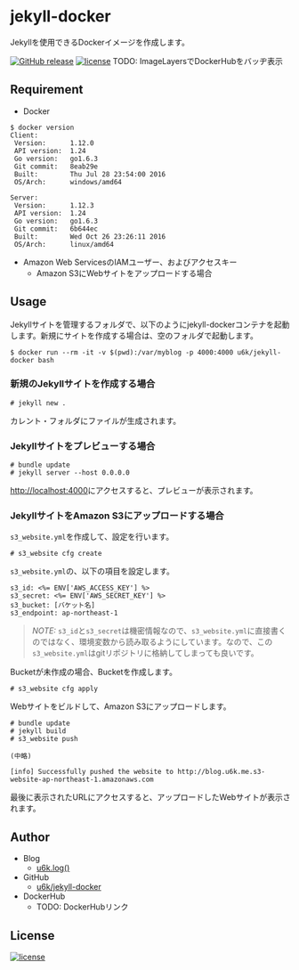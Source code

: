 # jekyll-docker

Jekyllを使用できるDockerイメージを作成します。

[![GitHub release](https://img.shields.io/github/release/u6k/jekyll-docker.svg)](https://github.com/u6k/jekyll-docker)
[![license](https://img.shields.io/github/license/u6k/jekyll-docker.svg)](https://github.com/u6k/jekyll-docker/blob/master/LICENSE)
TODO: ImageLayersでDockerHubをバッヂ表示

## Requirement

- Docker

```
$ docker version
Client:
 Version:      1.12.0
 API version:  1.24
 Go version:   go1.6.3
 Git commit:   8eab29e
 Built:        Thu Jul 28 23:54:00 2016
 OS/Arch:      windows/amd64

Server:
 Version:      1.12.3
 API version:  1.24
 Go version:   go1.6.3
 Git commit:   6b644ec
 Built:        Wed Oct 26 23:26:11 2016
 OS/Arch:      linux/amd64
```

- Amazon Web ServicesのIAMユーザー、およびアクセスキー
    - Amazon S3にWebサイトをアップロードする場合

## Usage

Jekyllサイトを管理するフォルダで、以下のようにjekyll-dockerコンテナを起動します。新規にサイトを作成する場合は、空のフォルダで起動します。

```
$ docker run --rm -it -v $(pwd):/var/myblog -p 4000:4000 u6k/jekyll-docker bash
```

### 新規のJekyllサイトを作成する場合

```
# jekyll new .
```

カレント・フォルダにファイルが生成されます。

### Jekyllサイトをプレビューする場合

```
# bundle update
# jekyll server --host 0.0.0.0
```

[http://localhost:4000](http://localhost:4000)にアクセスすると、プレビューが表示されます。

### JekyllサイトをAmazon S3にアップロードする場合

`s3_website.yml`を作成して、設定を行います。

```
# s3_website cfg create
```

`s3_website.yml`の、以下の項目を設定します。

```
s3_id: <%= ENV['AWS_ACCESS_KEY'] %>
s3_secret: <%= ENV['AWS_SECRET_KEY'] %>
s3_bucket: [バケット名]
s3_endpoint: ap-northeast-1
```

> _NOTE:_ `s3_id`と`s3_secret`は機密情報なので、`s3_website.yml`に直接書くのではなく、環境変数から読み取るようにしています。なので、この`s3_website.yml`はgitリポジトリに格納してしまっても良いです。

Bucketが未作成の場合、Bucketを作成します。

```
# s3_website cfg apply
```

Webサイトをビルドして、Amazon S3にアップロードします。

```
# bundle update
# jekyll build
# s3_website push

(中略)

[info] Successfully pushed the website to http://blog.u6k.me.s3-website-ap-northeast-1.amazonaws.com
```

最後に表示されたURLにアクセスすると、アップロードしたWebサイトが表示されます。

## Author

- Blog
    - [u6k.log()](http://blog.u6k.me/)
- GitHub
    - [u6k/jekyll-docker](https://github.com/u6k/jekyll-docker)
- DockerHub
    - TODO: DockerHubリンク

## License

[![license](https://img.shields.io/github/license/u6k/jekyll-docker.svg)](https://github.com/u6k/jekyll-docker/blob/master/LICENSE)
